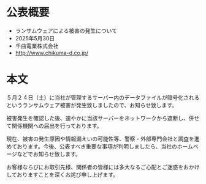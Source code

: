 # 公表概要
- ランサムウェアによる被害の発生について
- 2025年5月30日
- 千曲電業株式会社
- http://www.chikuma-d.co.jp/

# 本文
５月２４日（土）に当社が管理するサーバー内のデータファイルが暗号化されるというランサムウェア被害が発生致しましたので、お知らせ致します。

被害発生を確認した後、速やかに当該サーバーをネットワークから遮断し、併せて関係機関への届出を行っております。

現在、被害の発生原因や情報漏えいの可能性等、警察・外部専門会社と調査を進めております。今後、公表すべき重要な事項が判明しましたら、当社のホームページなどでお知らせ致します。

お客様ならびにお取引先様、関係者の皆様には多大なるご心配とご迷惑をおかけしておりますことを深くお詫び申し上げます。
